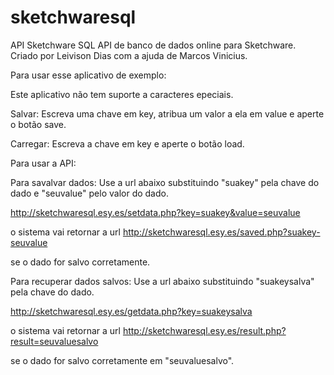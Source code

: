 # sketchwaresql
API Sketchware SQL
API de banco de dados online para Sketchware.
Criado por Leivison Dias com a ajuda de Marcos Vinicius.

Para usar esse aplicativo de exemplo:

Este aplicativo não tem suporte a caracteres epeciais.

Salvar: Escreva uma chave em key, atribua um valor a ela em value e aperte o botão save.

Carregar: Escreva a chave em key e aperte o botão load.

Para usar a API:

Para savalvar dados: Use a url abaixo substituindo "suakey" pela chave do dado e "seuvalue" pelo valor do dado.

http://sketchwaresql.esy.es/setdata.php?key=suakey&value=seuvalue

o sistema vai retornar a url
 http://sketchwaresql.esy.es/saved.php?suakey-seuvalue

se o dado for salvo corretamente.



Para recuperar dados salvos: Use a url abaixo substituindo "suakeysalva" pela chave do dado.

http://sketchwaresql.esy.es/getdata.php?key=suakeysalva

o sistema vai retornar a url http://sketchwaresql.esy.es/result.php?result=seuvaluesalvo

 se o dado for salvo corretamente em "seuvaluesalvo".
